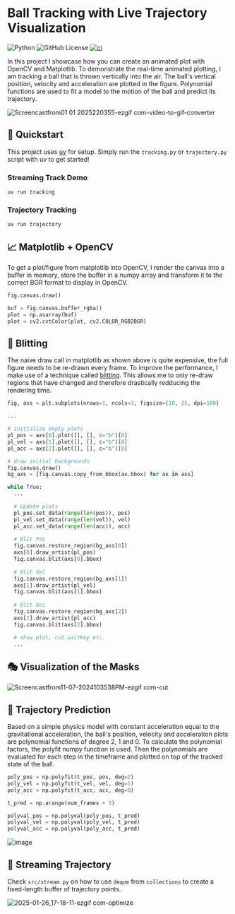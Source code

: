 # Ball Tracking with Live Trajectory Visualization

![Python](https://img.shields.io/badge/python-3.13-blue.svg)
![GitHub License](https://img.shields.io/github/license/trflorian/ball-tracking-live-plot?style=flat)
[![ci](https://github.com/trflorian/ball-tracking-live-plot/actions/workflows/ci.yaml/badge.svg)](https://github.com/trflorian/ball-tracking-live-plot/actions/workflows/ci.yaml)


In this project I showcase how you can create an animated plot with OpenCV and Matplotlib. To demonstrate the real-time animated plotting, I am tracking a ball that is thrown vertically into the air. The ball's vertical position, velocity and acceleration are plotted in the figure. Polynomial functions are used to fit a model to the motion of the ball and predict its trajectory.

![Screencastfrom01 01 2025220355-ezgif com-video-to-gif-converter](https://github.com/user-attachments/assets/71c5818b-cac9-44b4-99dd-9a10355433ea)

## 🌟 Quickstart

This project uses [uv](https://docs.astral.sh/uv/getting-started/installation/) for setup. Simply run the `tracking.py` or `trajectory.py` script with uv to get started!

### Streaming Track Demo
```Shell
uv run tracking
```
### Trajectory Tracking
```Shell
uv run trajectory
```

## 📈 Matplotlib + OpenCV

To get a plot/figure from matplotlib into OpenCV, I render the canvas into a buffer in memory, store the buffer in a numpy array and transform it to the correct BGR format to display in OpenCV.

```Python
fig.canvas.draw()

buf = fig.canvas.buffer_rgba()
plot = np.asarray(buf)
plot = cv2.cvtColor(plot, cv2.COLOR_RGB2BGR)
```

## 🎨 Blitting
The naive draw call in matplotlib as shown above is quite expensive, the full figure needs to be re-drawn every frame. To improve the performance, I make use of a technique called [blitting](https://matplotlib.org/stable/users/explain/animations/blitting.html). 
This allows me to only re-draw regions that have changed and therefore drastically redducing the rendering time.

```Python
fig, axs = plt.subplots(nrows=1, ncols=3, figsize=(10, 2), dpi=100)

...

# initialize empty plots
pl_pos = axs[0].plot([], [], c="b")[0]
pl_vel = axs[1].plot([], [], c="b")[0]
pl_acc = axs[2].plot([], [], c="b")[0]

# draw initial backgrounds
fig.canvas.draw()
bg_axs = [fig.canvas.copy_from_bbox(ax.bbox) for ax in axs]

while True:
  ...

  # Update plots
  pl_pos.set_data(range(len(pos)), pos)
  pl_vel.set_data(range(len(vel)), vel)
  pl_acc.set_data(range(len(acc)), acc)
  
  # Blit Pos
  fig.canvas.restore_region(bg_axs[0])
  axs[0].draw_artist(pl_pos)
  fig.canvas.blit(axs[0].bbox)
  
  # Blit Vel
  fig.canvas.restore_region(bg_axs[1])
  axs[1].draw_artist(pl_vel)
  fig.canvas.blit(axs[1].bbox)
  
  # Blit Acc
  fig.canvas.restore_region(bg_axs[2])
  axs[2].draw_artist(pl_acc)
  fig.canvas.blit(axs[2].bbox)

  # show plot, cv2.waitKey etc.
  ...
```

## 🎭 Visualization of the Masks
![Screencastfrom11-07-2024103538PM-ezgif com-cut](https://github.com/user-attachments/assets/9209500a-94f4-4670-be64-c332dc839801)


## 🔮 Trajectory Prediction
Based on a simple physics model with constant acceleration equal to the gravitational acceleration, the ball's position, velocity and acceleration plots are polynomial functions of degree 2, 1 and 0.
To calculate the polynomial factors, the polyfit numpy function is used. Then the polynomials are evaluated for each step in the timeframe and plotted on top of the tracked state of the ball.

```Python
poly_pos = np.polyfit(t_pos, pos, deg=2)
poly_vel = np.polyfit(t_vel, vel, deg=1)
poly_acc = np.polyfit(t_acc, acc, deg=0)

t_pred = np.arange(num_frames + 5)

polyval_pos = np.polyval(poly_pos, t_pred)
polyval_vel = np.polyval(poly_vel, t_pred)
polyval_acc = np.polyval(poly_acc, t_pred)
```

![image](https://github.com/user-attachments/assets/fb7c6d32-0a01-4d67-8e8e-454002128f15)

## 🎥 Streaming Trajectory

Check `src/stream.py` on how to use `deque` from `collections` to create a fixed-length buffer of trajectory points.

![2025-01-26_17-18-11-ezgif com-optimize](https://github.com/user-attachments/assets/d5a91971-5df9-4777-9c66-854934e180de)
